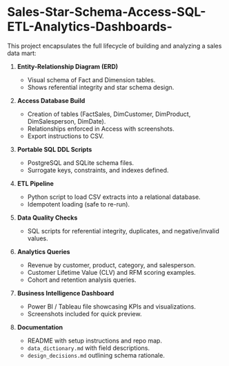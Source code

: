 # Sales-Star-Schema-Access-SQL-ETL-Analytics-Dashboards-
This project encapsulates the full lifecycle of building and analyzing a sales data mart:

1. **Entity-Relationship Diagram (ERD)**  
   - Visual schema of Fact and Dimension tables.  
   - Shows referential integrity and star schema design.  

2. **Access Database Build**  
   - Creation of tables (FactSales, DimCustomer, DimProduct, DimSalesperson, DimDate).  
   - Relationships enforced in Access with screenshots.  
   - Export instructions to CSV.  

3. **Portable SQL DDL Scripts**  
   - PostgreSQL and SQLite schema files.  
   - Surrogate keys, constraints, and indexes defined.  

4. **ETL Pipeline**  
   - Python script to load CSV extracts into a relational database.  
   - Idempotent loading (safe to re-run).  

5. **Data Quality Checks**  
   - SQL scripts for referential integrity, duplicates, and negative/invalid values.  

6. **Analytics Queries**  
   - Revenue by customer, product, category, and salesperson.  
   - Customer Lifetime Value (CLV) and RFM scoring examples.  
   - Cohort and retention analysis queries.  

7. **Business Intelligence Dashboard**  
   - Power BI / Tableau file showcasing KPIs and visualizations.  
   - Screenshots included for quick preview.  

8. **Documentation**  
   - README with setup instructions and repo map.  
   - `data_dictionary.md` with field descriptions.  
   - `design_decisions.md` outlining schema rationale.  
